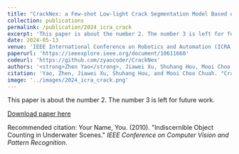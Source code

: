 ```yaml
---
title: "CrackNex: a Few-shot Low-light Crack Segmentation Model Based on Retinex Theory for UAV Inspections"
collection: publications
permalink: /publication/2024_icra_crack
excerpt: 'This paper is about the number 2. The number 3 is left for future work.'
date: 2024-05-13
venue: 'IEEE International Conference on Robotics and Automation (ICRA), 2024'
paperurl: 'https://ieeexplore.ieee.org/document/10611660'
codeurl: 'https://github.com/zyaocoder/CrackNex'
authors: '<strong>Zhen Yao</strong>, Jiawei Xu, Shuhang Hou, Mooi Choo Chuah'
citation: 'Yao, Zhen, Jiawei Xu, Shuhang Hou, and Mooi Choo Chuah. "Cracknex: a few-shot low-light crack segmentation model based on retinex theory for uav inspections." arXiv preprint arXiv:2403.03063 (2024).'
image: '../images/2024_icra_crack.png'
---
```

This paper is about the number 2. The number 3 is left for future work.

[Download paper here](https://ieeexplore.ieee.org/document/10611660)

Recommended citation: Your Name, You. (2010). "Indiscernible Object Counting in Underwater Scenes." <i>IEEE Conference on Computer Vision and Pattern Recognition</i>.
